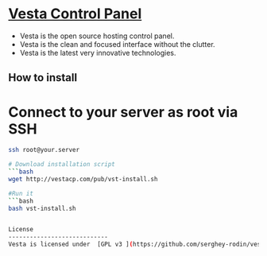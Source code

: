 [Vesta Control Panel](http://vestacp.com/)
==================================================

* Vesta is the open source hosting control panel.
* Vesta is the clean and focused interface without the clutter.
* Vesta is the latest very innovative technologies.


How to install
----------------------------
# Connect to your server as root via SSH
```bash
ssh root@your.server

# Download installation script
```bash
wget http://vestacp.com/pub/vst-install.sh

#Run it
```bash
bash vst-install.sh


License
----------------------------
Vesta is licensed under  [GPL v3 ](https://github.com/serghey-rodin/vesta/blob/master/LICENSE.txt) license

